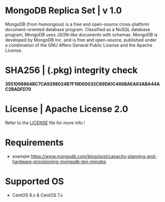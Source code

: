 # MongoDB Replica Set | v 1.0
MongoDB (from humongous) is a free and open-source cross-platform document-oriented database program. Classified as a NoSQL database program, MongoDB uses JSON-like documents with schemas. MongoDB is developed by MongoDB Inc. and is free and open-source, published under a combination of the GNU Affero General Public License and the Apache License.

# SHA256 | (.pkg) integrity check
**3551098864BC7CA9298024B7F19D65032C89DA1C466BAEA63ABA44AC2BADFD70**

# License | Apache License 2.0
Refer to the [LICENSE](https://github.com/krakky/market/blob/master/mongodb_replica/LICENSE) file for more info !

# Requirements
- example https://www.mongodb.com/blog/post/capacity-planning-and-hardware-provisioning-mongodb-ten-minutes

# Supported OS
- CentOS 6.x & CentOS 7.x
